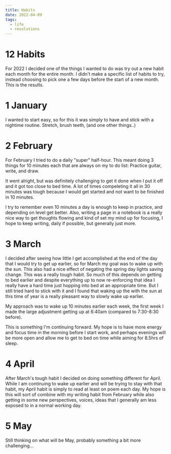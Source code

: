 ```yaml
---
title: Habits
date: 2022-04-09
tags:
  - life
  - resolutions
---
```


# 12 Habits

For 2022 I decided one of the things I wanted to do was try out a new habit
each month for the entire month. I didn't make a specific list of habits to try, instead choosing to pick one a few days before the start of a new month. This is the results.

# 1 January

I wanted to start easy, so for this it was simply to have and
stick with a nightime routine. Stretch, brush teeth, (and one
other things..)



# 2 February 

For February I tried to do a daily "super" half-hour. This meant doing 3 things for 10 minutes each that are always on my to do list: Practice guitar, write, and draw.

It went alright, but was definitely challenging to get it done
when I put it off and it got too close to bed time. A lot of times
compeleting it all in 30 minutes was tough because I would get
started and not want to be finished in 10 minutes.

I try to remember even 10 minutes a day is enough to keep in
practice, and depending on level get better. Also, writing a page
in a notebook is a really nice way to get thoughts flowing and
kind of set my mind up for focusing, I hope to keep writing, daily
if possible, but generally just more.

# 3 March

I decided after seeing how little I get accomplished at the end of
the day that I would try to get up earlier, so for March my goal
was to wake up with the sun. This also had a nice effect of
negating the spring day lights saving change. This was a really
tough habit. So much of this depends on getting to bed earlier and
despite everything up to now re-enforcing that idea I really have
a hard time just hopping into bed at an appropriate time. But I
still tried hard to stick with it and I found that waking up the
with the sun at this time of year is a really pleasant way to
slowly wake up earlier.

My approach was to wake up 10 minutes earlier each week, the first
week I made the large adjustment getting up at 6:40am (compared to
7:30-8:30 before). 

This is something I'm continuing forward. My hope is to have more
energy and focus time in the morning before I start work, and
perhaps evenings will be more open and allow me to get to bed on
time while aiming for 8.5hrs of sleep.

# 4 April

After March's tough habit I decided on doing something different
for April. While I am continuing to wake up earlier and will be
trying to stay with that habit, my April habit is simply to read
at least on poem each day. My hope is this will sort of combine
with my writing habit from February while also getting in some
new perspectives, voices, ideas that I generally am less exposed
to in a normal working day.

# 5 May

Still thinking on what will be May, probably something a bit more
challenging...

